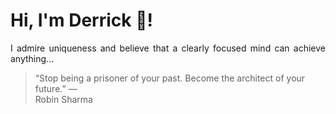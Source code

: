 # Hi, I'm Derrick 👋!
<p align="justify">I admire uniqueness and believe that a clearly focused mind can achieve anything...</p> 
<!-- #quote-start -->
<blockquote>&ldquo;Stop being a prisoner of your past. Become the architect of your future.&rdquo; &mdash; <footer>Robin Sharma</footer></blockquote>
<!-- #quote-end -->
